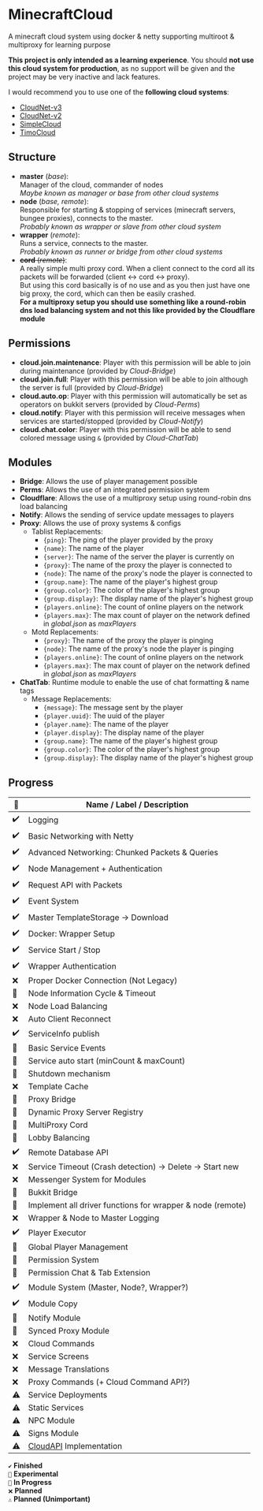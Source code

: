 # MinecraftCloud
A minecraft cloud system using docker & netty supporting multiroot & multiproxy for learning purpose

**This project is only intended as a learning experience**.
You should **not use this cloud system for production**, as no support will be given and the project may be very inactive and lack features.

I would recommend you to use one of the **following cloud systems**:
- [CloudNet-v3](https://github.com/CloudNetService/CloudNet-v3)
- [CloudNet-v2](https://github.com/CloudNetService/CloudNet)
- [SimpleCloud](https://github.com/theSimpleCloud/SimpleCloud)
- [TimoCloud](https://github.com/TimoCloud/TimoCloud)

## Structure

- **master** (*base*): <br>
  Manager of the cloud, commander of nodes <br>
  *Maybe known as manager or base from other cloud systems*
- **node** (*base, remote*): <br>
  Responsible for starting & stopping of services (minecraft servers, bungee proxies), connects to the master. <br>
  *Probably known as wrapper or slave from other cloud system*
- **wrapper** (*remote*): <br>
  Runs a service, connects to the master. <br>
  *Probably known as runner or bridge from other cloud systems*
- ~~**cord** (*remote*)~~: <br>
  A really simple multi proxy cord. When a client connect to the cord all its packets will be forwarded (client <-> cord <-> proxy). <br>
  But using this cord basically is of no use and as you then just have one big proxy, the cord, which can then be easily crashed. <br>
  **For a multiproxy setup you should use something like a round-robin dns load balancing system and not this like provided by the Cloudflare module**

## Permissions

- **cloud.join.maintenance**: Player with this permission will be able to join during maintenance (provided by *Cloud-Bridge*)
- **cloud.join.full**: Player with this permission will be able to join although the server is full (provided by *Cloud-Bridge*)
- **cloud.auto.op**: Player with this permission will automatically be set as operators on bukkit servers (provided by *Cloud-Perms*)
- **cloud.notify**: Player with this permission will receive messages when services are started/stopped (provided by *Cloud-Notify*)
- **cloud.chat.color**: Player with this permission will be able to send colored message using ``&`` (provided by *Cloud-ChatTab*)

## Modules

- **Bridge**: Allows the use of player management possible <br>
- **Perms**: Allows the use of an integrated permission system <br>
- **Cloudflare**: Allows the use of a multiproxy setup using round-robin dns load balancing <br>
- **Notify**: Allows the sending of service update messages to players <br>
- **Proxy**: Allows the use of proxy systems & configs <br>
  - Tablist Replacements:
    - ``{ping}``: The ping of the player provided by the proxy
    - ``{name}``: The name of the player
    - ``{server}``: The name of the server the player is currently on
    - ``{proxy}``: The name of the proxy the player is connected to
    - ``{node}``: The name of the proxy's node the player is connected to
    - ``{group.name}``: The name of the player's highest group
    - ``{group.color}``: The color of the player's highest group
    - ``{group.display}``: The display name of the player's highest group
    - ``{players.online}``: The count of online players on the network
    - ``{players.max}``: The max count of player on the network defined in *global.json* as *maxPlayers*
  - Motd Replacements:
    - ``{proxy}``: The name of the proxy the player is pinging
    - ``{node}``: The name of the proxy's node the player is pinging
    - ``{players.online}``: The count of online players on the network
    - ``{players.max}``: The max count of player on the network defined in *global.json* as *maxPlayers*
- **ChatTab**: Runtime module to enable the use of chat formatting & name tags
  - Message Replacements:
    - ``{message}``: The message sent by the player
    - ``{player.uuid}``: The uuid of the player
    - ``{player.name}``: The name of the player
    - ``{player.display}``: The display name of the player
    - ``{group.name}``: The name of the player's highest group
    - ``{group.color}``: The color of the player's highest group
    - ``{group.display}``: The display name of the player's highest group

## Progress

 📁 | Name / Label / Description
--- | --------------------------
✔️ | Logging
✔️ | Basic Networking with Netty
✔️ | Advanced Networking: Chunked Packets & Queries
✔️ | Node Management + Authentication
✔️ | Request API with Packets
✔️ | Event System
✔️ | Master TemplateStorage -> Download
✔️ | Docker: Wrapper Setup
✔️ | Service Start / Stop
✔️ | Wrapper Authentication
❌ | Proper Docker Connection (Not Legacy)
🚧 | Node Information Cycle & Timeout
❌ | Node Load Balancing
❌ | Auto Client Reconnect
✔️ | ServiceInfo publish
🚧 | Basic Service Events
🚧 | Service auto start (minCount & maxCount)
🧪 | Shutdown mechanism
❌ | Template Cache
🚧 | Proxy Bridge
🧪 | Dynamic Proxy Server Registry
🚧 | MultiProxy Cord
🧪 | Lobby Balancing
✔️ | Remote Database API
❌ | Service Timeout (Crash detection) -> Delete -> Start new
❌ | Messenger System for Modules
🚧 | Bukkit Bridge
🚧 | Implement all driver functions for wrapper & node (remote)
❌ | Wrapper & Node to Master Logging
✔️ | Player Executor
🧪 | Global Player Management
🧪 | Permission System
🚧 | Permission Chat & Tab Extension
✔️ | Module System (Master, Node?, Wrapper?)
✔️ | Module Copy
🚧 | Notify Module
🚧 | Synced Proxy Module
❌ | Cloud Commands
❌ | Service Screens
❌ | Message Translations
❌ | Proxy Commands (+ Cloud Command API?)
⚠️ | Service Deployments
⚠️ | Static Services
⚠️ | NPC Module
⚠️ | Signs Module
⚠️ | [CloudAPI](https://github.com/anweisen/CloudAPI) Implementation

``✔️`` **Finished** <br>
``🧪`` **Experimental** <br>
``🚧`` **In Progress** <br>
``❌`` **Planned** <br>
``⚠️`` **Planned (Unimportant)**
